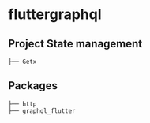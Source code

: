 # fluttergraphql

## Project State management
```
├── Getx
```
## Packages
```
├── http
├── graphql_flutter
```
